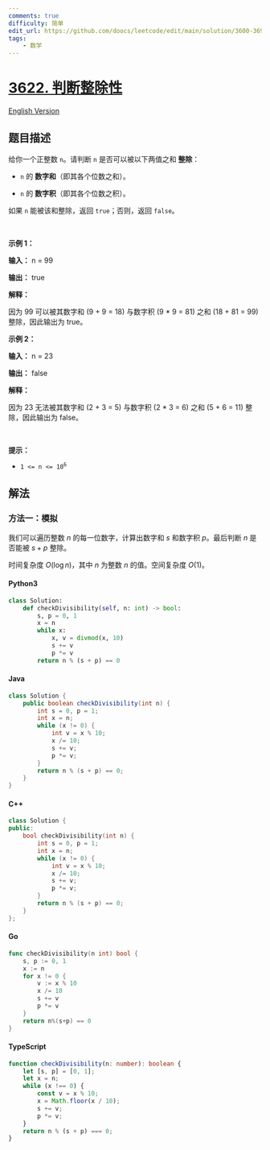 ```yaml
---
comments: true
difficulty: 简单
edit_url: https://github.com/doocs/leetcode/edit/main/solution/3600-3699/3622.Check%20Divisibility%20by%20Digit%20Sum%20and%20Product/README.md
tags:
    - 数学
---
```


<!-- problem:start -->

# [3622. 判断整除性](https://leetcode.cn/problems/check-divisibility-by-digit-sum-and-product)

[English Version](/solution/3600-3699/3622.Check%20Divisibility%20by%20Digit%20Sum%20and%20Product/README_EN.md)

## 题目描述

<!-- description:start -->

<p>给你一个正整数 <code>n</code>。请判断 <code>n</code> 是否可以被以下两值之和&nbsp;<strong>整除</strong>：</p>

<ul>
	<li>
	<p><code>n</code> 的&nbsp;<strong>数字和</strong>（即其各个位数之和）。</p>
	</li>
	<li>
	<p><code>n</code> 的&nbsp;<strong>数字积</strong>（即其各个位数之积）。</p>
	</li>
</ul>

<p>如果 <code>n</code> 能被该和整除，返回 <code>true</code>；否则，返回 <code>false</code>。</p>

<p>&nbsp;</p>

<p><strong class="example">示例 1：</strong></p>

<div class="example-block">
<p><strong>输入：</strong> <span class="example-io">n = 99</span></p>

<p><strong>输出：</strong> <span class="example-io">true</span></p>

<p><strong>解释：</strong></p>

<p>因为 99 可以被其数字和 (9 + 9 = 18) 与数字积 (9 * 9 = 81) 之和 (18 + 81 = 99) 整除，因此输出为 true。</p>
</div>

<p><strong class="example">示例 2：</strong></p>

<div class="example-block">
<p><strong>输入：</strong> <span class="example-io">n = 23</span></p>

<p><strong>输出：</strong> <span class="example-io">false</span></p>

<p><strong>解释：</strong></p>

<p>因为 23 无法被其数字和 (2 + 3 = 5) 与数字积 (2 * 3 = 6) 之和 (5 + 6 = 11) 整除，因此输出为 false。</p>
</div>

<p>&nbsp;</p>

<p><strong>提示：</strong></p>

<ul>
	<li><code>1 &lt;= n &lt;= 10<sup>6</sup></code></li>
</ul>

<!-- description:end -->

## 解法

<!-- solution:start -->

### 方法一：模拟

我们可以遍历整数 $n$ 的每一位数字，计算出数字和 $s$ 和数字积 $p$。最后判断 $n$ 是否能被 $s + p$ 整除。

时间复杂度 $O(\log n)$，其中 $n$ 为整数 $n$ 的值。空间复杂度 $O(1)$。

<!-- tabs:start -->

#### Python3

```python
class Solution:
    def checkDivisibility(self, n: int) -> bool:
        s, p = 0, 1
        x = n
        while x:
            x, v = divmod(x, 10)
            s += v
            p *= v
        return n % (s + p) == 0
```

#### Java

```java
class Solution {
    public boolean checkDivisibility(int n) {
        int s = 0, p = 1;
        int x = n;
        while (x != 0) {
            int v = x % 10;
            x /= 10;
            s += v;
            p *= v;
        }
        return n % (s + p) == 0;
    }
}
```

#### C++

```cpp
class Solution {
public:
    bool checkDivisibility(int n) {
        int s = 0, p = 1;
        int x = n;
        while (x != 0) {
            int v = x % 10;
            x /= 10;
            s += v;
            p *= v;
        }
        return n % (s + p) == 0;
    }
};
```

#### Go

```go
func checkDivisibility(n int) bool {
	s, p := 0, 1
	x := n
	for x != 0 {
		v := x % 10
		x /= 10
		s += v
		p *= v
	}
	return n%(s+p) == 0
}
```

#### TypeScript

```ts
function checkDivisibility(n: number): boolean {
    let [s, p] = [0, 1];
    let x = n;
    while (x !== 0) {
        const v = x % 10;
        x = Math.floor(x / 10);
        s += v;
        p *= v;
    }
    return n % (s + p) === 0;
}
```

<!-- tabs:end -->

<!-- solution:end -->

<!-- problem:end -->

